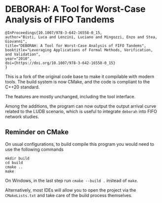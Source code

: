 # DEBORAH: A Tool for Worst-Case Analysis of FIFO Tandems

```
@InProceedings{10.1007/978-3-642-16558-0_15,
author="Bisti, Luca and Lenzini, Luciano and Mingozzi, Enzo and Stea, Giovanni",
title="DEBORAH: A Tool for Worst-Case Analysis of FIFO Tandems",
booktitle="Leveraging Applications of Formal Methods, Verification, and Validation",
year="2010",
doi={https://doi.org/10.1007/978-3-642-16558-0_15}
}
```

This is a fork of the original code base to make it compilable with modern tools.
The build system is now CMake, and the code is compliant to the C++20 standard.

The features are mostly unchanged, including the tool interface.

Among the additions, the program can now output the output arrival curve related to the LUDB scenario, which is useful to integrate `deborah` into FIFO network studies.

## Reminder on CMake

On usual configurations, to build compile this program you would need to use the following commands

```
mkdir build
cd build
cmake ..
make
```

On Windows, in the last step run `cmake --build .` instead of `make`.

Alternatively, most IDEs will allow you to open the project via the `CMakeLists.txt` and take care of the build process themselves.
